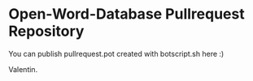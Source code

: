 # Open-Word-Database Pullrequest Repository

You can publish pullrequest.pot created with botscript.sh here :)


Valentin. 
